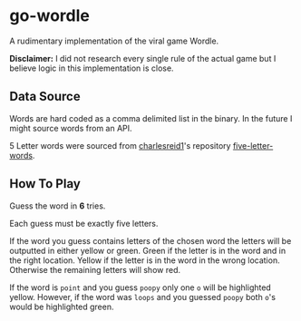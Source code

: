# go-wordle

A rudimentary implementation of the viral game Wordle. 

**Disclaimer:** I did not research every single rule of the actual game but I believe logic in this implementation is close.

## Data Source

Words are hard coded as a comma delimited list in the binary. In the future I might source words from an API.

5 Letter words were sourced from [charlesreid1](https://github.com/charlesreid1)'s repository [five-letter-words](https://github.com/charlesreid1/five-letter-words).

## How To Play

Guess the word in **6** tries.

Each guess must be exactly five letters.

If the word you guess contains letters of the chosen word the letters will be outputted
in either yellow or green. Green if the letter is in the word and in the right location.
Yellow if the letter is in the word in the wrong location. Otherwise the remaining
letters will show red.

If the word is `point` and you guess `poopy` only one `o` will be highlighted yellow. 
However, if the word was `loops` and you guessed `poopy` both `o`'s would be 
highlighted green.
